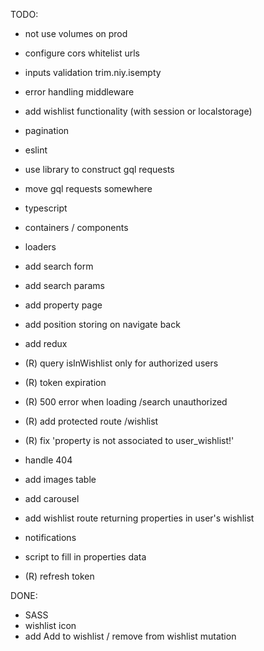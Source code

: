 TODO:

- not use volumes on prod
- configure cors whitelist urls
- inputs validation trim.niy.isempty
- error handling middleware
- add wishlist functionality (with session or localstorage)
- pagination
- eslint
- use library to construct gql requests
- move gql requests somewhere
- typescript
- containers / components
- loaders
- add search form
- add search params
- add property page
- add position storing on navigate back
- add redux

- (R) query isInWishlist only for authorized users
- (R) token expiration
- (R) 500 error when loading /search unauthorized
- (R) add protected route /wishlist
- (R) fix 'property is not associated to user_wishlist!'
- handle 404
- add images table
- add carousel
- add wishlist route returning properties in user's wishlist
- notifications
- script to fill in properties data
- (R) refresh token

DONE:
- SASS
- wishlist icon
- add Add to wishlist / remove from wishlist mutation